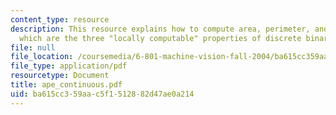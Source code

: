 ```yaml
---
content_type: resource
description: This resource explains how to compute area, perimeter, and Euler numbers
  which are the three "locally computable" properties of discrete binary images.
file: null
file_location: /coursemedia/6-801-machine-vision-fall-2004/ba615cc359aac5f1512882d47ae0a214_ape_continuous.pdf
file_type: application/pdf
resourcetype: Document
title: ape_continuous.pdf
uid: ba615cc3-59aa-c5f1-5128-82d47ae0a214
---
```

